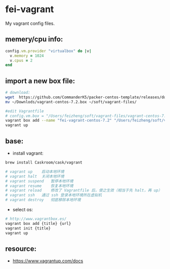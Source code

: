 # fei-vagrant
My vagrant config files.


## memery/cpu info:
```ruby
config.vm.provider "virtualbox" do |v|
  v.memory = 1024
  v.cpus = 2
end
```

## import a new box file:
```bash
# download:
wget  https://github.com/CommanderK5/packer-centos-template/releases/download/0.7.2/vagrant-centos-7.2.box
mv ~/Downlods/vagrant-centos-7.2.box ~/soft/vagrant-files/

#edit Vagrantfile
# config.vm.box = "/Users/feizheng/soft/vagrant-files/vagrant-centos-7.2.box"
vagrant box add --name "fei-vagrant-centos-7.2" "/Users/feizheng/soft/vagrant-files/vagrant-centos-7.2.box"
vagrant up
```


## base:
+ install vagrant:
```bash
brew install Caskroom/cask/vagrant

# vagrant up	启动本地环境
# vagrant halt	关闭本地环境
# vagrant suspend	暂停本地环境
# vagrant resume	恢复本地环境
# vagrant reload	修改了 Vagrantfile 后，使之生效（相当于先 halt，再 up）
# vagrant ssh	通过 ssh 登录本地环境所在虚拟机
# vagrant destroy	彻底移除本地环境
```

+ select os:
```bash
# http://www.vagrantbox.es/
vagrant box add {title} {url}
vagrant init {title}
vagrant up
```

## resource:
+ https://www.vagrantup.com/docs
